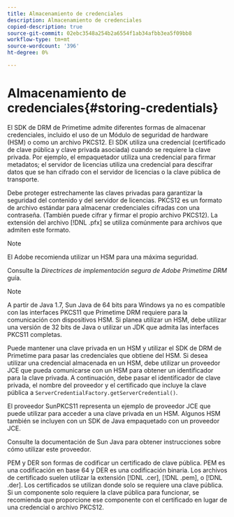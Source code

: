 ```yaml
---
title: Almacenamiento de credenciales
description: Almacenamiento de credenciales
copied-description: true
source-git-commit: 02ebc3548a254b2a6554f1ab34afbb3ea5f09bb8
workflow-type: tm+mt
source-wordcount: '396'
ht-degree: 0%

---
```


# Almacenamiento de credenciales{#storing-credentials}

El SDK de DRM de Primetime admite diferentes formas de almacenar credenciales, incluido el uso de un Módulo de seguridad de hardware (HSM) o como un archivo PKCS12. El SDK utiliza una credencial (certificado de clave pública y clave privada asociada) cuando se requiere la clave privada. Por ejemplo, el empaquetador utiliza una credencial para firmar metadatos; el servidor de licencias utiliza una credencial para descifrar datos que se han cifrado con el servidor de licencias o la clave pública de transporte.

Debe proteger estrechamente las claves privadas para garantizar la seguridad del contenido y del servidor de licencias. PKCS12 es un formato de archivo estándar para almacenar credenciales cifradas con una contraseña. (También puede cifrar y firmar el propio archivo PKCS12). La extensión del archivo [!DNL .pfx] se utiliza comúnmente para archivos que admiten este formato.

>[!NOTE]
>
>El Adobe recomienda utilizar un HSM para una máxima seguridad.
>
>Consulte la *Directrices de implementación segura de Adobe Primetime DRM* guía.

>[!NOTE]
>
>A partir de Java 1.7, Sun Java de 64 bits para Windows ya no es compatible con las interfaces PKCS11 que Primetime DRM requiere para la comunicación con dispositivos HSM. Si planea utilizar un HSM, debe utilizar una versión de 32 bits de Java o utilizar un JDK que admita las interfaces PKCS11 completas.

Puede mantener una clave privada en un HSM y utilizar el SDK de DRM de Primetime para pasar las credenciales que obtiene del HSM. Si desea utilizar una credencial almacenada en un HSM, debe utilizar un proveedor JCE que pueda comunicarse con un HSM para obtener un identificador para la clave privada. A continuación, debe pasar el identificador de clave privada, el nombre del proveedor y el certificado que incluye la clave pública a `ServerCredentialFactory.getServerCredential()`.

El proveedor SunPKCS11 representa un ejemplo de proveedor JCE que puede utilizar para acceder a una clave privada en un HSM. Algunos HSM también se incluyen con un SDK de Java empaquetado con un proveedor JCE.

Consulte la documentación de Sun Java para obtener instrucciones sobre cómo utilizar este proveedor.

PEM y DER son formas de codificar un certificado de clave pública. PEM es una codificación en base 64 y DER es una codificación binaria. Los archivos de certificado suelen utilizar la extensión [!DNL .cer], [!DNL .pem], o [!DNL .der]. Los certificados se utilizan donde solo se requiere una clave pública. Si un componente solo requiere la clave pública para funcionar, se recomienda que proporcione ese componente con el certificado en lugar de una credencial o archivo PKCS12.
